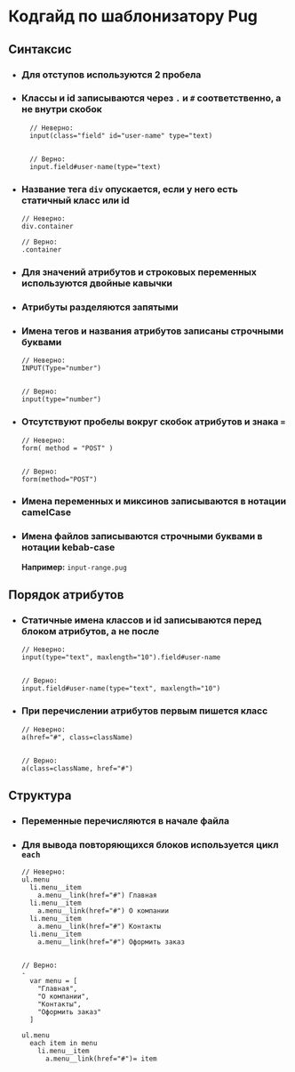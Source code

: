 # Кодгайд по шаблонизатору Pug

## Синтаксис

* ### Для отступов используются 2 пробела
* ### Классы и id записываются через `.` и `#` соответственно, а не внутри скобок
  ```pug
    // Неверно:
    input(class="field" id="user-name" type="text)


    // Верно:
    input.field#user-name(type="text)
  ```
* ### Название тега `div` опускается, если у него есть статичный класс или id
  ```pug
  // Неверно:
  div.container

  // Верно:
  .container
  ```
* ### Для значений атрибутов и строковых переменных используются двойные кавычки
* ### Атрибуты разделяются запятыми
* ### Имена тегов и названия атрибутов записаны строчными буквами
  ```pug
  // Неверно:
  INPUT(Type="number")


  // Верно:
  input(type="number")
  ```
* ### Отсутствуют пробелы вокруг скобок атрибутов и знака `=`
  ```pug
  // Неверно:
  form( method = "POST" )


  // Верно:
  form(method="POST")
  ```

* ### Имена переменных и миксинов записываются в нотации camelCase
* ### Имена файлов записываются строчными буквами в нотации kebab-case
  __Например:__ `input-range.pug`
  
## Порядок атрибутов
* ### Статичные имена классов и id записываются перед блоком атрибутов, а не после
  ```pug
  // Неверно:
  input(type="text", maxlength="10").field#user-name


  // Верно:
  input.field#user-name(type="text", maxlength="10")
  ```
* ### При перечислении атрибутов первым пишется класс
  ```pug
  // Неверно:
  a(href="#", class=className)


  // Верно:
  a(class=className, href="#")
  ```

## Структура
* ### Переменные перечисляются в начале файла
* ### Для вывода повторяющихся блоков используется цикл `each`
  ```pug
  // Неверно:
  ul.menu
    li.menu__item
      a.menu__link(href="#") Главная
    li.menu__item
      a.menu__link(href="#") О компании
    li.menu__item
      a.menu__link(href="#") Контакты
    li.menu__item
      a.menu__link(href="#") Оформить заказ


  // Верно:
  -
    var menu = [
      "Главная",
      "О компании",
      "Контакты",
      "Оформить заказ"
    ]
      
  ul.menu
    each item in menu
      li.menu__item
        a.menu__link(href="#")= item
  ```
